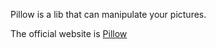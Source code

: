 
Pillow is a lib that can manipulate your pictures.

The official website is [Pillow](https://pillow.readthedocs.io/en/stable/)